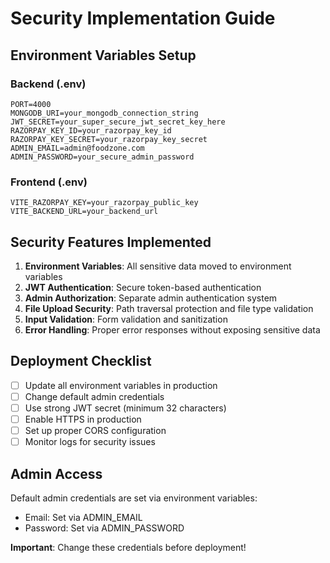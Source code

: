# Security Implementation Guide

## Environment Variables Setup

### Backend (.env)
```
PORT=4000
MONGODB_URI=your_mongodb_connection_string
JWT_SECRET=your_super_secure_jwt_secret_key_here
RAZORPAY_KEY_ID=your_razorpay_key_id
RAZORPAY_KEY_SECRET=your_razorpay_key_secret
ADMIN_EMAIL=admin@foodzone.com
ADMIN_PASSWORD=your_secure_admin_password
```

### Frontend (.env)
```
VITE_RAZORPAY_KEY=your_razorpay_public_key
VITE_BACKEND_URL=your_backend_url
```

## Security Features Implemented

1. **Environment Variables**: All sensitive data moved to environment variables
2. **JWT Authentication**: Secure token-based authentication
3. **Admin Authorization**: Separate admin authentication system
4. **File Upload Security**: Path traversal protection and file type validation
5. **Input Validation**: Form validation and sanitization
6. **Error Handling**: Proper error responses without exposing sensitive data

## Deployment Checklist

- [ ] Update all environment variables in production
- [ ] Change default admin credentials
- [ ] Use strong JWT secret (minimum 32 characters)
- [ ] Enable HTTPS in production
- [ ] Set up proper CORS configuration
- [ ] Monitor logs for security issues

## Admin Access

Default admin credentials are set via environment variables:
- Email: Set via ADMIN_EMAIL
- Password: Set via ADMIN_PASSWORD

**Important**: Change these credentials before deployment!